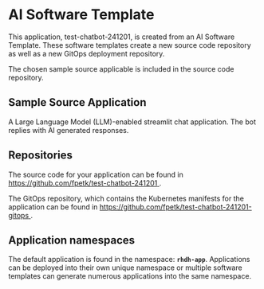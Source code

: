# AI Software Template

This application, test-chatbot-241201, is created from an AI Software Template. These software templates create a new source code repository as well as a new GitOps deployment repository.

The chosen sample source applicable is included in the source code repository.

## Sample Source Application

A Large Language Model (LLM)-enabled streamlit chat application. The bot replies with AI generated responses.

## Repositories

The source code for your application can be found in [https://github.com/fpetk/test-chatbot-241201 ](https://github.com/fpetk/test-chatbot-241201 ).
 
The GitOps repository, which contains the Kubernetes manifests for the application can be found in 
[https://github.com/fpetk/test-chatbot-241201-gitops ](https://github.com/fpetk/test-chatbot-241201-gitops ). 

## Application namespaces 

The default application is found in the namespace: **`rhdh-app`**. Applications can be deployed into their own unique namespace or multiple software templates can generate numerous applications into the same namespace.